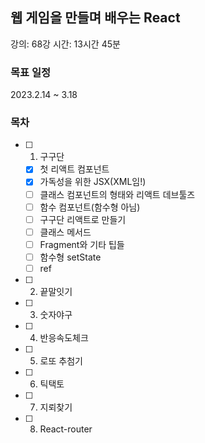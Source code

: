 ## 웹 게임을 만들며 배우는 React

강의: 68강
시간: 13시간 45분

### 목표 일정

2023.2.14 ~ 3.18

### 목차

- [ ] 1. 구구단
  - [x] 첫 리액트 컴포넌트
  - [x] 가독성을 위한 JSX(XML임!)
  - [ ] 클래스 컴포넌트의 형태와 리액트 데브툴즈
  - [ ] 함수 컴포넌트(함수형 아님)
  - [ ] 구구단 리액트로 만들기
  - [ ] 클래스 메서드
  - [ ] Fragment와 기타 팁들
  - [ ] 함수형 setState
  - [ ] ref
- [ ] 2. 끝말잇기
- [ ] 3. 숫자야구
- [ ] 4. 반응속도체크
- [ ] 5. 로또 추첨기
- [ ] 6. 틱택토
- [ ] 7. 지뢰찾기
- [ ] 8. React-router
